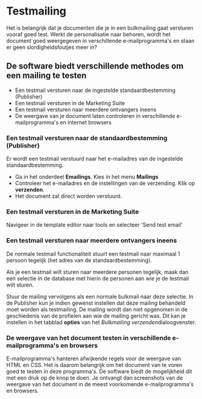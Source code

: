 # Testmailing

Het is belangrijk dat je documenten die je in een bulkmailing gaat
versturen vooraf goed test. Werkt de personalisatie naar behoren, wordt
het document goed weergegeven in verschillende e-mailprogramma's en
staan er geen slordigheidsfoutjes meer in?

## De software biedt verschillende methodes om een mailing te testen

-   Een testmail versturen naar de ingestelde standaardbestemming (Publisher)
-	Een testmail versturen in de Marketing Suite
-   Een testmail versturen naar meerdere ontvangers ineens
-   De weergave van je document laten controleren in verschillende
    e-mailprogramma's en internet browsers

### Een testmail versturen naar de standaardbestemming (Publisher)

Er wordt een testmail verstuurd naar het e-mailadres van de ingestelde
standaardbestemming.

-   Ga in het onderdeel **Emailings**. Kies in het menu **Mailings**
-   Controleer het e-mailadres en de instellingen van de verzending.
    Klik op **verzenden**.
-   Het document zal direct worden verstuurd.

### Een testmail versturen in de Marketing Suite

Navigeer in de template editor naar tools en selecteer 'Send test email'


### Een testmail versturen naar meerdere ontvangers ineens

De normale testmail functionaliteit stuurt een testmail naar maximaal 1
persoon tegelijk (het adres van de standaardbestemming).

Als je een testmail wilt sturen naar meerdere personen tegelijk, maak
dan een selectie in de database met hierin de personen aan wie je de
testmail wilt sturen.

Stuur de mailing vervolgens als een normale bulkmail naar deze
selectie. In de Publisher kun je indien gewenst instellen dat deze 
mailing behandeld moet worden als testmailing. De mailing wordt dan niet
opgenomen in de geschiedenis van de profielen aan wie de mailing gericht
was. Dit kan je instellen in het tabblad **opties** van het *Bulkmailing
verzenden*dialoogvenster.

### De weergave van het document testen in verschillende e-mailprogramma's en browsers

E-mailprogramma's hanteren afwijkende regels voor de weergave van HTML
en CSS. Het is daarom belangrijk om het document van te voren goed te
testen in deze programma's. De software biedt de mogelijkheid dit met
een druk op de knop te doen. Je ontvangt dan screenshots van de weergave
van het document in de meest voorkomende e-mailprogramma's en browsers.